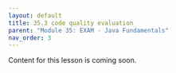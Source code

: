 ```yaml
---
layout: default
title: 35.3 code quality evaluation
parent: "Module 35: EXAM - Java Fundamentals"
nav_order: 3
---
```


Content for this lesson is coming soon.
